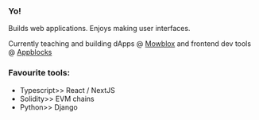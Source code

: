 ### Yo!

Builds web applications. Enjoys making user interfaces.

Currently teaching and building dApps @ [Mowblox](https://mowblox.com) and frontend dev tools @ [Appblocks](https://appblocks.xyz)

### Favourite tools: 

- Typescript>> React / NextJS
- Solidity>> EVM chains 
- Python>> Django


<!--
**od41/od41** is a ✨ _special_ ✨ repository because its `README.md` (this file) appears on your GitHub profile.


